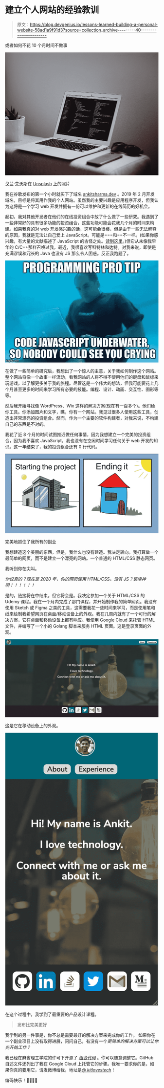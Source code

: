 # 建立个人网站的经验教训

> 原文：<https://blog.devgenius.io/lessons-learned-building-a-personal-website-58ad1a9f91d3?source=collection_archive---------40----------------------->

或者如何不花 10 个月时间不做事

![](img/a48b7a413e34d8bc0651e62ff854f939.png)

戈兰·艾沃斯在 [Unsplash](https://unsplash.com?utm_source=medium&utm_medium=referral) 上的照片

我在谷歌发布的第一个小时就买下了域名 [ankitsharma.dev](http://www.ankitsharma.dev) 。2019 年 2 月开发域名，目标是将其用作我的个人网站。虽然我的主要兴趣是应用程序开发，但我认为这将是一个学习 web 开发并拥有一份可以维护和更新的在线简历的好机会。

起初，我对其他开发者在他们的在线投资组合中放了什么做了一些研究。我遇到了一些非常好的具有很多功能的投资组合，这些功能可能会花我几个月的时间来构建。如果我真的对 web 开发感兴趣的话，这可能会很棒，但是由于一些无法解释的原因，我就是无法让自己爱上 JavaScript。可能是===和==不一样。(如果你感兴趣，有大量的文献描述了 JavaScript 的古怪之处。[读到这里](https://charlieharvey.org.uk/page/javascript_the_weird_parts)。)但它从未像我早年的 C/C++那样召唤过我。最近，我很喜欢写科特林和达特。对我来说，即使是充满谬误和冗长的 Java 也没有 JS 那么令人困惑。反正我跑题了。

![](img/9ca4e6de6b871a8119e8acc75a7a67d7.png)

在做了一些简单的研究后，我想出了一个惊人的主意，关于我如何制作这个网站。整个网站将像一个故事一样流动，看我网站的人将不得不使用他们的键盘和鼠标来玩游戏，以了解更多关于我的旅程。尽管这是一个伟大的想法，但我可能要花上几个月甚至更多的时间来学习所有必要的技能。编程、设计、动画、交互性、图形等等。

然后我开始寻找像 WordPress、Wix 这样的解决方案(现在有一百多个)。他们给你工具。你添加图片和文字，瞧，你有一个网站。我见过很多人使用这些工具，创造出非常漂亮的投资组合。然而，作为一个主要的软件构建者，对我来说，不构建自己的东西是不对的。

我花了近 8 个月的时间试图推迟做任何事情，因为我想建立一个完美的投资组合，因为我不喜欢 JavaScript，我也没有在空闲时间学习任何关于 web 开发的知识。这一年结束了，我的投资组合还有 0 行代码。

![](img/9e7d794b9871a9f8df1f14536ce44d95.png)

完美地抓住了我所有的副业

我想建造这个美丽的东西，但是，我什么也没有建造。我决定转向。我打算做一个最简单的网页，而不是建立一个漂亮的网站。一个普通的 HTML/CSS 静态网页。

我听到你在尖叫。

*你说真的？现在是 2020 年，你的网页使用 HTML/CSS。没有 JS？亵渎神明！！！！！！*

是的，链接将在中结束。但它将会是。我决定参加一个关于 HTML/CSS 的 Udemy 课程。我在一个月内完成了那门课程，并开始制作我的简单网页。我没有使用 Sketch 或 Figma 之类的工具，这需要我花一些时间来学习，而是使用笔和纸来绘制我希望网页在桌面/移动设备上的外观。我在几周内就有了一个可行的解决方案，它在桌面和移动设备上都有响应。我使用 Google Cloud 来托管 HTML 文件，并编写了一个小的 Golang 脚本来服务 HTML 页面。这是登录页面的外观。

![](img/5a129a24444cd88ff801b3287176b88f.png)

这是它在移动设备上的外观。

![](img/9d27dd87f211b5ac4f9003822924055e.png)

在这个过程中，我学到了最重要的产品设计课程。

> 发布比完美更好

我学到的另一件事是，你不总是需要最好的解决方案来完成你的工作。
如果你在一个副业项目上没有取得进展，问问自己，有没有一个*更简单的解决方案可以让你先开始工作？*

我已经在麻省理工学院的许可下开源了 [*组合代码*](https://github.com/anklinuxboy/Portfolio) 。你可以随意调整它。GitHub 自述文件还列出了我在 Google Cloud 上托管它的步骤。我唯一要求你的是，如果你真的要用它，请发微博给我，地址是[*@ kitlovestech*](http://twitter.com/kitlovestech)！

编码快乐！👨🏽‍💻🤘